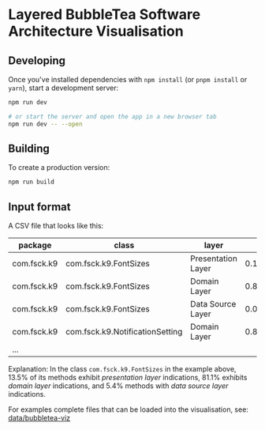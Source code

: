 # Layered BubbleTea Software Architecture Visualisation

## Developing

Once you've installed dependencies with `npm install` (or `pnpm install` or `yarn`), start a development server:

```bash
npm run dev

# or start the server and open the app in a new browser tab
npm run dev -- --open
```

## Building

To create a production version:

```bash
npm run build
```
## Input format

A CSV file that looks like this:

|package|class|layer|count|
|--|--|--|--|
|com.fsck.k9|com.fsck.k9.FontSizes|Presentation Layer|0.13513513513513514|
|com.fsck.k9|com.fsck.k9.FontSizes|Domain Layer|0.8108108108108109|
|com.fsck.k9|com.fsck.k9.FontSizes|Data Source Layer|0.05405405405405406|
|com.fsck.k9|com.fsck.k9.NotificationSetting|Domain Layer|0.8125|
|...||||

Explanation: In the class `com.fsck.k9.FontSizes` in the example above, 13.5% of its methods exhibit *presentation layer* indications, 81.1% exhibits *domain layer* indications, and 5.4% methods with *data source layer* indications.

For examples complete files that can be loaded into the visualisation, see: [data/bubbletea-viz](https://github.com/rsatrioadi/phd/tree/main/data/bubbletea-viz)
